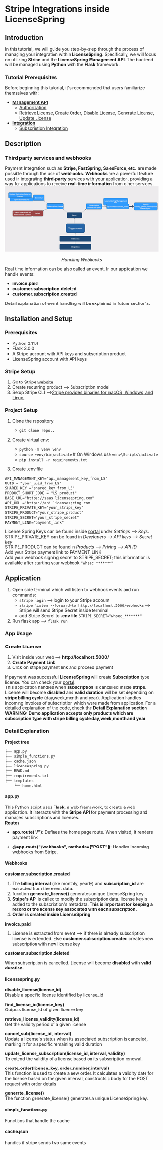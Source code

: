 # Stripe Integrations inside LicenseSpring  
## Introduction
In this tutorial, we will guide you step-by-step through the process of managing your integration within **LicenseSpring**. Specifically, we will focus on utilizing **Stripe** and the **LicenseSpring Management API**. The backend will be managed using **Python** with the **Flask** framework.
### Tutorial Prerequisites  
Before beginning this tutorial, it's recommended that users familiarize themselves with:
* **[Management API](https://docs.licensespring.com/management-api)**
  *  [Authorization](https://docs.licensespring.com/management-api/authorization)
  *  [Retrieve License](https://docs.licensespring.com/management-api/license/retrieve), [Create Order](https://docs.licensespring.com/management-api/order/create-order), [Disable License](https://docs.licensespring.com/management-api/license/disable), [Generate License](https://docs.licensespring.com/management-api/order/generate-license), [Update License](https://docs.licensespring.com/management-api/license/update)
*  **[Integration](https://docs.licensespring.com/integrations)**
   *  [Subscription Integration](https://docs.licensespring.com/integrations/subscription-integration)
## Description
### Third party services and webhooks
Payment Integration such as **Stripe, FastSpring, SalesForce**,  **etc.** are made possible through the use of **webhooks**. **Webhooks** are a powerful feature used in integrating **third-party** services with your application, providing a way for applications to receive **real-time information** from other services.
![Image](readme/image_int.png) <p align="center">_Handling Webhooks_</p>
Real time information can be also called an event. In our application we handle events: 
* **invoice.paid**
* **customer.subscription.deleted**
* **customer.subscription.created**

Detail explanation of event handling will be explained in future section's.
## Installation and Setup
### Prerequisites
* Python 3.11.4 
* Flask 3.0.0
* A Stripe account with API keys and subscription product
* LicenseSpring account with API keys
### Stripe Setup
 1. Go to Stripe [website](https://stripe.com/)
 2. Create recurring product --> Subscription model
 3. Setup Stripe CLI -->[Stripe provides binaries for macOS, Windows, and Linux.](https://stripe.com/docs/stripe-cli)
   
### Project Setup  
  
1. Clone the repository:
    * `git clone repo..`    
  
2. Create virtual env:  
     *  `python -m venv venv`
     * `source venv/bin/activate` # On Windows use `venv\Scripts\activate`
     * `pip install -r requirements.txt`
3. Create .env file
```.env
API_MANAGEMENT_KEY="api_management_key_from_LS" 
UUID = "your_uuid_from_LS"
SHARED_KEY ="shared_key_from_LS"
PRODUCT_SHORT_CODE = "LS_product"
BASE_URL="https://saas.licensespring.com"
API_URL ='https://api.licensespring.com'
STRIPE_PRIVATE_KEY="your_stripe_key"
STRIPE_PRODUCT="your_stripe_product" 
STRIPE_SECRET="your_stripe_secret"  
PAYMENT_LINK="payment_link"
```
License Spring Keys can be found inside [portal](https://saas.licensespring.com) under *Settings --> Keys*. 
STRIPE_PRIVATE_KEY can be found in _Developers --> API keys --> Secret key_  
STRIPE_PRODUCT can be found in _Products --> Pricing --> API ID_  
Add your Stripe payment link to PAYMENT_LINK     
Add your webhook signing secret to STRIPE_SECRET; this information is available after starting your webhook `"whsec_*******"`

## Application 

1. Open side terminal which will listen to webhook events and run commands:
   * `stripe login` --> login to your Stripe account
   * `stripe listen --forward-to http://localhost:5000/webhooks` --> Stripe will send Stripe Secret inside terminal
   * add Stripe Secret to **.env file** `STRIPE_SECRET="whsec_*******"`
2. Run flask app --> `flask run` 

### App Usage
### Create License 
 1. Visit inside your web --> **http://localhost:5000/**
 2. **Create Payment Link**
 3. Click on stripe payment link and proceed payment

If payment was successful **LicenseSpring** will create **Subscription** type license. You can check your [portal](https://saas.licensespring.com).   
This application handles when **subscription** is cancelled inside **stripe**. License will become **disabled** and **valid duration** will be set depending on **stripe billing cycle** (day,week,month and year). Application handles incoming invoices of subscription which were made from application. For a detailed explanation of the code, check the  **Detail Explanation section**  
**WARNING: Demo application accepts only products which are subscription type with stripe billing cycle day,week,month and year**    

### Detail Explanation
**Project tree**
```
├── app.py
├── simple_functions.py
├── cache.json
├── licensespring.py
├── READ.md
├── requirements.txt
├── templates
    └── home.html
```
#### app.py
This Python script uses **Flask**, a web framework, to create a web application. It interacts with the **Stripe API** for payment processing and manages subscriptions and licenses.  
**Routes**  
* **app.route("/")**: Defines the home page route. When visited, it renders payment link 
 
* **@app.route("/webhooks", methods=["POST"])**: Handles incoming webhooks from Stripe.

#### **Webhooks**
**customer.subscription.created** 

1. The **billing interval** (like monthly, yearly) and **subscription_id** are extracted  from the event data.  
2. function **generate_license()** generates unique LicenseSpring key
3.  **Stripe's API** is called to modify the subscription data. license key is added  to the subscription's metadata. **This is important for keeping a record of the license key associated with each subscription.**
4.  **Order is created inside LicenseSpring**

**invoice.paid**
1. License is extracted from event --> if there is already subscription license is extended. Else **customer.subscription.created** creates new subscription with new license key

**customer.subscription.deleted**  

When subscription is cancelled. License will become **disabled** with **valid duration**. 



#### licensespring.py

**disable_license(license_id)**  
 Disable a specific license identified by license_id

**find_license_id(license_key)**  
Outputs license_id of given license key

**retrieve_license_validity(license_id)**  
Get the validity period of a given license

**cancel_sub(license_id, interval)**  
Update a license's status when its associated subscription is canceled, marking it for a specific remaining valid duration

**update_license_subscription(license_id, interval, validity)**  
To extend the validity of a license based on its subscription renewal.

**create_order(license_key, order_number, interval)**  
This function is used to create a new order. It calculates a validity date for the license based on the given interval, constructs a body for the POST request with order details

**generate_license()**  
The function generate_license() generates a unique LicenseSpring key.

#### simple_functions.py
Functions that handle the cache

#### cache.json
handles if stripe sends two same events
   
    





   




  